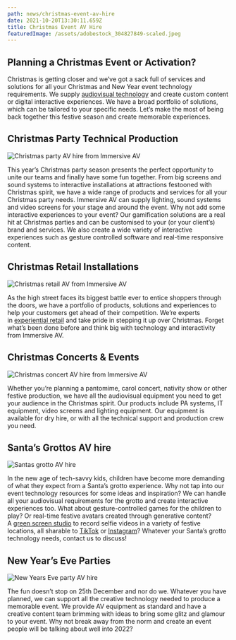 ```yaml
---
path: news/christmas-event-av-hire
date: 2021-10-20T13:30:11.659Z
title: Christmas Event AV Hire
featuredImage: /assets/adobestock_304827849-scaled.jpeg
---
```

## Planning a Christmas Event or Activation?

Christmas is getting closer and we’ve got a sack full of services and solutions for all your Christmas and New Year event technology requirements. We supply [audiovisual technology](https://immersiveav.com/services/live) and create custom content or digital interactive experiences. We have a broad portfolio of solutions, which can be tailored to your specific needs. Let’s make the most of being back together this festive season and create memorable experiences.

## Christmas Party Technical Production

![Christmas party AV hire from Immersive AV](https://immersiveav.com/wp-content/uploads/2021/10/Christmas-party-web-300x200.jpg)

This year’s Christmas party season presents the perfect opportunity to unite our teams and finally have some fun together. From big screens and sound systems to interactive installations at attractions festooned with Christmas spirit, we have a wide range of products and services for all your Christmas party needs. Immersive AV can supply lighting, sound systems and video screens for your stage and around the event. Why not add some interactive experiences to your event? Our gamification solutions are a real hit at Christmas parties and can be customised to your (or your client’s) brand and services. We also create a wide variety of interactive experiences such as gesture controlled software and real-time responsive content.

## Christmas Retail Installations

![Christmas retail AV from Immersive AV](https://immersiveav.com/wp-content/uploads/2021/10/Christmas-retail-web-300x200.jpg)

As the high street faces its biggest battle ever to entice shoppers through the doors, we have a portfolio of products, solutions and experiences to help your customers get ahead of their competition. We’re experts in [experiential retail](https://immersiveav.com/portfolio/adidas-experiential-retail-installation/) and take pride in stepping it up over Christmas. Forget what’s been done before and think big with technology and interactivity from Immersive AV.

## Christmas Concerts & Events

![Christmas concert AV hire from Immersive AV](https://immersiveav.com/wp-content/uploads/2021/10/Christmas-concerts-web-300x200.jpg)

Whether you’re planning a pantomime, carol concert, nativity show or other festive production, we have all the audiovisual equipment you need to get your audience in the Christmas spirit. Our products include PA systems, IT equipment, video screens and lighting equipment. Our equipment is available for dry hire, or with all the technical support and production crew you need.

## Santa’s Grottos AV hire

![Santas grotto AV hire](https://immersiveav.com/wp-content/uploads/2021/10/Santas-grotto-web-300x200.jpg)

In the new age of tech-savvy kids, children have become more demanding of what they expect from a Santa’s grotto experience. Why not tap into our event technology resources for some ideas and inspiration? We can handle all your audiovisual requirements for the grotto and create interactive experiences too. What about gesture-controlled games for the children to play? Or real-time festive avatars created through generative content? A [green screen studio](https://immersiveav.com/services/studio/green-screen-recording) to record selfie videos in a variety of festive locations, all sharable to [TikTok](https://www.tiktok.com/@immersiveav) or [Instagram](https://www.instagram.com/immersiveav/)? Whatever your Santa’s grotto technology needs, contact us to discuss!

## New Year’s Eve Parties

![New Years Eve party AV hire](https://immersiveav.com/wp-content/uploads/2021/10/New-Years-Eve-web-300x200.jpg)

The fun doesn’t stop on 25th December and nor do we. Whatever you have planned, we can support all the creative technology needed to produce a memorable event. We provide AV equipment as standard and have a creative content team brimming with ideas to bring some glitz and glamour to your event. Why not break away from the norm and create an event people will be talking about well into 2022?